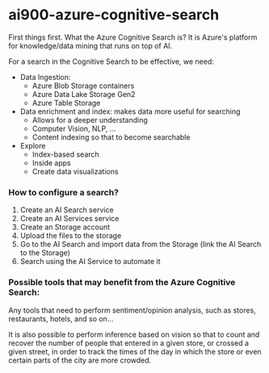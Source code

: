 # ai900-azure-cognitive-search


First things first. What the Azure Cognitive Search is?
It is Azure's platform for knowledge/data mining that runs on top of AI.

For a search in the Cognitive Search to be effective, we need:
* Data Ingestion:
  * Azure Blob Storage containers
  * Azure Data Lake Storage Gen2
  * Azure Table Storage
* Data enrichment and index: makes data more useful for searching
  * Allows for a deeper understanding
  * Computer Vision, NLP, ...
  * Content indexing so that to become searchable
* Explore
  * Index-based search
  * Inside apps
  * Create data visualizations

### How to configure a search?
  1) Create an AI Search service
  2) Create an AI Services service
  3) Create an Storage account
  4) Upload the files to the storage
  5) Go to the AI Search and import data from the Storage (link the AI Search to the Storage)
  6) Search using the AI Service to automate it

### Possible tools that may benefit from the Azure Cognitive Search:
  Any tools that need to perform sentiment/opinion analysis, such as stores, restaurants, hotels, and so on...
  
  It is also possible to perform inference based on vision so that to count and recover the number of people that entered in a given store, or crossed a given street, in order to track the times of the day in which the store or even certain parts of the city are more crowded.
